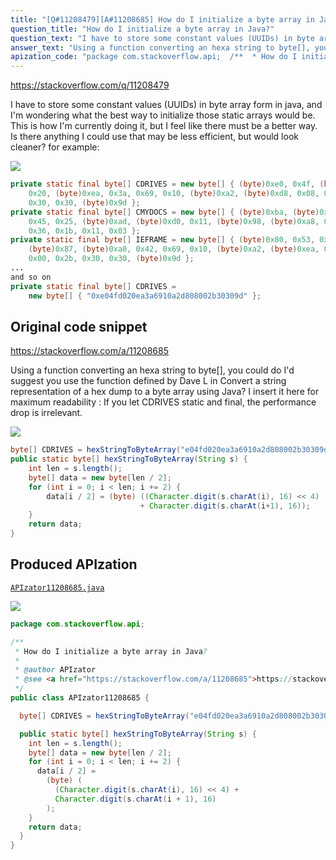 ```yaml
---
title: "[Q#11208479][A#11208685] How do I initialize a byte array in Java?"
question_title: "How do I initialize a byte array in Java?"
question_text: "I have to store some constant values (UUIDs) in byte array form in java, and I'm wondering what the best way to initialize those static arrays would be. This is how I'm currently doing it, but I feel like there must be a better way. Is there anything I could use that may be less efficient, but would look cleaner? for example:"
answer_text: "Using a function converting an hexa string to byte[], you could do I'd suggest you use the function defined by Dave L in Convert a string representation of a hex dump to a byte array using Java? I insert it here for maximum readability : If you let CDRIVES static and final, the performance drop is irrelevant."
apization_code: "package com.stackoverflow.api;  /**  * How do I initialize a byte array in Java?  *  * @author APIzator  * @see <a href=\"https://stackoverflow.com/a/11208685\">https://stackoverflow.com/a/11208685</a>  */ public class APIzator11208685 {    byte[] CDRIVES = hexStringToByteArray(\"e04fd020ea3a6910a2d808002b30309d\");    public static byte[] hexStringToByteArray(String s) {     int len = s.length();     byte[] data = new byte[len / 2];     for (int i = 0; i < len; i += 2) {       data[i / 2] =         (byte) (           (Character.digit(s.charAt(i), 16) << 4) +           Character.digit(s.charAt(i + 1), 16)         );     }     return data;   } }"
---
```


https://stackoverflow.com/q/11208479

I have to store some constant values (UUIDs) in byte array form in java, and I&#x27;m wondering what the best way to initialize those static arrays would be. This is how I&#x27;m currently doing it, but I feel like there must be a better way.
Is there anything I could use that may be less efficient, but would look cleaner?
for example:


<div class="code-logo"><img src="/stackoverflow.png" /></div>

```java
private static final byte[] CDRIVES = new byte[] { (byte)0xe0, 0x4f, (byte)0xd0,
    0x20, (byte)0xea, 0x3a, 0x69, 0x10, (byte)0xa2, (byte)0xd8, 0x08, 0x00, 0x2b,
    0x30, 0x30, (byte)0x9d };
private static final byte[] CMYDOCS = new byte[] { (byte)0xba, (byte)0x8a, 0x0d,
    0x45, 0x25, (byte)0xad, (byte)0xd0, 0x11, (byte)0x98, (byte)0xa8, 0x08, 0x00,
    0x36, 0x1b, 0x11, 0x03 };
private static final byte[] IEFRAME = new byte[] { (byte)0x80, 0x53, 0x1c,
    (byte)0x87, (byte)0xa0, 0x42, 0x69, 0x10, (byte)0xa2, (byte)0xea, 0x08,
    0x00, 0x2b, 0x30, 0x30, (byte)0x9d };
...
and so on
private static final byte[] CDRIVES =
    new byte[] { "0xe04fd020ea3a6910a2d808002b30309d" };
```


## Original code snippet

https://stackoverflow.com/a/11208685

Using a function converting an hexa string to byte[], you could do
I&#x27;d suggest you use the function defined by Dave L in Convert a string representation of a hex dump to a byte array using Java?
I insert it here for maximum readability :
If you let CDRIVES static and final, the performance drop is irrelevant.

<div class="code-logo"><img src="/stackoverflow.png" /></div>

```java
byte[] CDRIVES = hexStringToByteArray("e04fd020ea3a6910a2d808002b30309d");
public static byte[] hexStringToByteArray(String s) {
    int len = s.length();
    byte[] data = new byte[len / 2];
    for (int i = 0; i < len; i += 2) {
        data[i / 2] = (byte) ((Character.digit(s.charAt(i), 16) << 4)
                             + Character.digit(s.charAt(i+1), 16));
    }
    return data;
}
```

## Produced APIzation

[`APIzator11208685.java`](https://github.com/blind-papers/apization-temp-data/raw/main/search/APIzator11208685.java)

<div class="code-logo"><img src="/apizator.png" /></div>

```java
package com.stackoverflow.api;

/**
 * How do I initialize a byte array in Java?
 *
 * @author APIzator
 * @see <a href="https://stackoverflow.com/a/11208685">https://stackoverflow.com/a/11208685</a>
 */
public class APIzator11208685 {

  byte[] CDRIVES = hexStringToByteArray("e04fd020ea3a6910a2d808002b30309d");

  public static byte[] hexStringToByteArray(String s) {
    int len = s.length();
    byte[] data = new byte[len / 2];
    for (int i = 0; i < len; i += 2) {
      data[i / 2] =
        (byte) (
          (Character.digit(s.charAt(i), 16) << 4) +
          Character.digit(s.charAt(i + 1), 16)
        );
    }
    return data;
  }
}

```